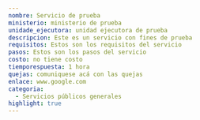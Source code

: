 ```yaml
---
nombre: Servicio de prueba
ministerio: ministerio de prueba
unidade_ejecutora: unidad ejecutora de prueba
descripcion: Este es un servicio con fines de prueba
requisitos: Estos son los requisitos del servicio
pasos: Estos son los pasos del servicio
costo: no tiene costo
tiemporespuesta: 1 hora
quejas: comuniquese acá con las quejas
enlace: www.google.com
categoria:
  - Servicios públicos generales
highlight: true
---
```

